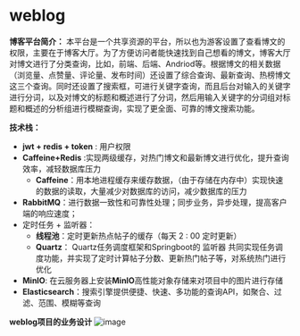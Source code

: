# weblog
**博客平台简介：**
本平台是一个共享资源的平台，所以也为游客设置了查看博文的权限，主要在于博客大厅。为了方便访问者能快速找到自己想看的博文，博客大厅对博文进行了分类查询，比如，前端、后端、Andriod等。根据博文的相关数据（浏览量、点赞量、评论量、发布时间）还设置了综合查询、最新查询、热榜博文这三个查询。同时还设置了搜索框，可进行关键字查询，而且后台对输入的关键字进行分词，以及对博文的标题和概述进行了分词，然后用输入关键字的分词组对标题和概述的分析组进行模糊查询，实现了更全面、可靠的博文搜索功能。

**技术栈：**
- **jwt + redis + token** : 用户权限 
- **Caffeine+Redis** :实现两级缓存，对热门博文和最新博文进行优化，提升查询效率，减轻数据库压力
  - **Caffeine**：用本地进程缓存来缓存数据，（由于存储在内存中）实现快速的数据的读取，大量减少对数据库的访问，减少数据库的压力
- **RabbitMQ**：进行数据一致性和可靠性处理；同步业务，异步处理，提高客户端的响应速度；
- 定时任务 + 监听器：
  - **线程池**：定时更新热点帖子的缓存（每天 2 : 00 定时更新）
  - **Quartz**： Quartz任务调度框架和Springboot的 监听器 共同实现任务调度功能，并实现了定时计算帖子分数、更新热门帖子等，对系统热门进行优化
- **MinIO**: 在云服务器上安装**MinIO**高性能对象存储来对项目中的图片进行存储
- **Elasticsearch**：搜索引擎提供便捷、快速、多功能的查询API，如聚合、过滤、范围、模糊等查询

**weblog项目的业务设计**
![image](https://user-images.githubusercontent.com/105648852/212812633-9f9f759c-b45d-495a-9bbc-38bbcedd84da.png)
